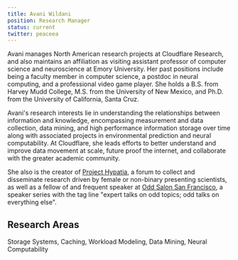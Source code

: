 ```yaml
---
title: Avani Wildani
position: Research Manager
status: current
twitter: peaceea
---
```


Avani manages North American research projects at Cloudflare Research, and also maintains an affiliation as visiting assistant professor of computer science and neuroscience at Emory University. Her past positions include being a faculty member in computer science, a postdoc in neural computing, and a professional video game player. She holds a B.S. from Harvey Mudd College, M.S. from the University of New Mexico, and Ph.D. from the University of California, Santa Cruz.

Avani's research interests lie in understanding the relationships between information and knowledge, encompassing measurement and data collection, data mining, and high performance information storage over time along with associated projects in environmental prediction and neural computability. At Cloudflare, she leads efforts to better understand and improve data movement at scale, future proof the internet, and collaborate with the greater academic community.

She also is the creator of [Project Hypatia](https://sites.google.com/view/projecthypatia/home), a forum to collect and disseminate research driven by female or non-binary presenting scientists, as well as a fellow of and frequent speaker at [Odd Salon San Francisco](https://oddsalon.com/), a speaker series with the tag line "expert talks on odd topics; odd talks on everything else".

## Research Areas

Storage Systems, Caching, Workload Modeling, Data Mining, Neural Computability
